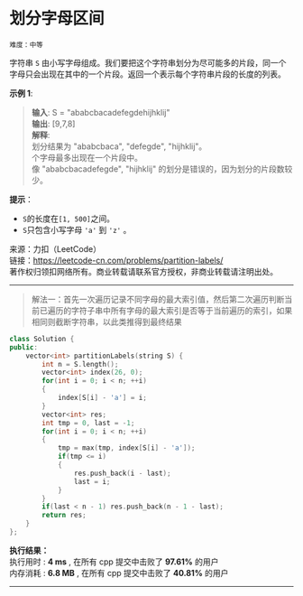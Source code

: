 # 划分字母区间 #  
`难度：中等` 

字符串 `S` 由小写字母组成。我们要把这个字符串划分为尽可能多的片段，同一个字母只会出现在其中的一个片段。返回一个表示每个字符串片段的长度的列表。  

**示例 1**:  
>**输入**: S = "ababcbacadefegdehijhklij"  
>**输出**: [9,7,8]  
>**解释**:   
>划分结果为 "ababcbaca", "defegde", "hijhklij"。  
>个字母最多出现在一个片段中。  
>像 "ababcbacadefegde", "hijhklij" 的划分是错误的，因为划分的片段数较少。  

**提示**：  
- `S`的长度在`[1, 500]`之间。  
- `S`只包含小写字母 `'a'` 到 `'z'` 。  

来源：力扣（LeetCode）  
链接：https://leetcode-cn.com/problems/partition-labels/  
著作权归领扣网络所有。商业转载请联系官方授权，非商业转载请注明出处。  

---  
>解法一：首先一次遍历记录不同字母的最大索引值，然后第二次遍历判断当前已遍历的字符子串中所有字母的最大索引是否等于当前遍历的索引，如果相同则截断字符串，以此类推得到最终结果  

```C++  
class Solution {
public:
    vector<int> partitionLabels(string S) {
        int n = S.length();
        vector<int> index(26, 0);
        for(int i = 0; i < n; ++i)
        {
            index[S[i] - 'a'] = i;
        }
        vector<int> res;
        int tmp = 0, last = -1;
        for(int i = 0; i < n; ++i)
        {
            tmp = max(tmp, index[S[i] - 'a']);
            if(tmp <= i)
            {
                res.push_back(i - last);
                last = i;
            }
        }
        if(last < n - 1) res.push_back(n - 1 - last);
        return res;
    }
};
```  

**执行结果：**  
执行用时 : **4 ms** , 在所有 cpp 提交中击败了 **97.61%** 的用户  
内存消耗 : **6.8 MB** , 在所有 cpp 提交中击败了 **40.81%** 的用户  

---  